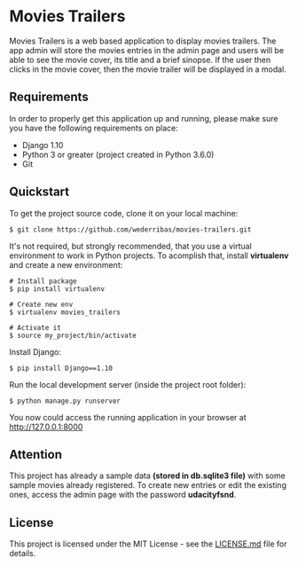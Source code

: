 # Movies Trailers

Movies Trailers is a web based application to display movies trailers. The app admin will store the movies entries in the admin page and users will be able to see the movie cover, its title and a brief sinopse. If the user then clicks in the movie cover, then the movie trailer will be displayed in a modal.

## Requirements

In order to properly get this application up and running, please make sure you have the following requirements on place:

* Django 1.10
* Python 3 or greater (project created in Python 3.6.0)
* Git

## Quickstart

To get the project source code, clone it on your local machine:

`$ git clone https://github.com/wederribas/movies-trailers.git`

It's not required, but strongly recommended, that you use a virtual environment to work in Python projects. To acomplish that, install **virtualenv** and create a new environment:

```
# Install package
$ pip install virtualenv

# Create new env
$ virtualenv movies_trailers

# Activate it
$ source my_project/bin/activate
```

Install Django:

`$ pip install Django==1.10`

Run the local development server (inside the project root folder):

`$ python manage.py runserver`

You now could access the running application in your browser at http://127.0.0.1:8000

## Attention

This project has already a sample data **(stored in db.sqlite3 file)** with some sample movies already registered. To create new entries or edit the existing ones, access the admin page with the password **udacityfsnd**.

## License

This project is licensed under the MIT License - see the [LICENSE.md](https://github.com/wederribas/movies-trailers/blob/master/LICENSE) file for details.
